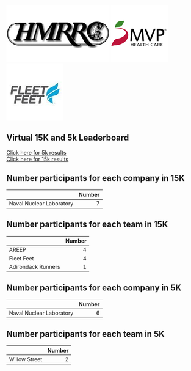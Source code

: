 ![image](hmrrc_65h.jpg) ![image](MVP-1.jpg)  ![image](FF_Logo_Stacked_7-150x118.jpg)  

## Virtual 15K and 5k Leaderboard  
[Click here for 5k results](https://bnorthan.github.io/Virtual15K_5K/leaderboard5k)  
[Click here for 15k results](https://bnorthan.github.io/Virtual15K_5K/leaderboard15k)  


## Number participants for each company in 15K  
  
|                          |   Number |
|:-------------------------|---------:|
| Naval Nuclear Laboratory |        7 |  
  
## Number participants for each team in 15K  
  
|                    |   Number |
|:-------------------|---------:|
| AREEP              |        4 |
| Fleet Feet         |        4 |
| Adirondack Runners |        1 |  
  
## Number participants for each company in 5K  
  
|                          |   Number |
|:-------------------------|---------:|
| Naval Nuclear Laboratory |        6 |  
  
## Number participants for each team in 5K  
  
|               |   Number |
|:--------------|---------:|
| Willow Street |        2 |  
  
